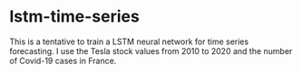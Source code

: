 # lstm-time-series
This is a tentative to train a LSTM neural network for time series forecasting. I use the Tesla stock values from 2010 to 2020 and the number of Covid-19 cases in France.

